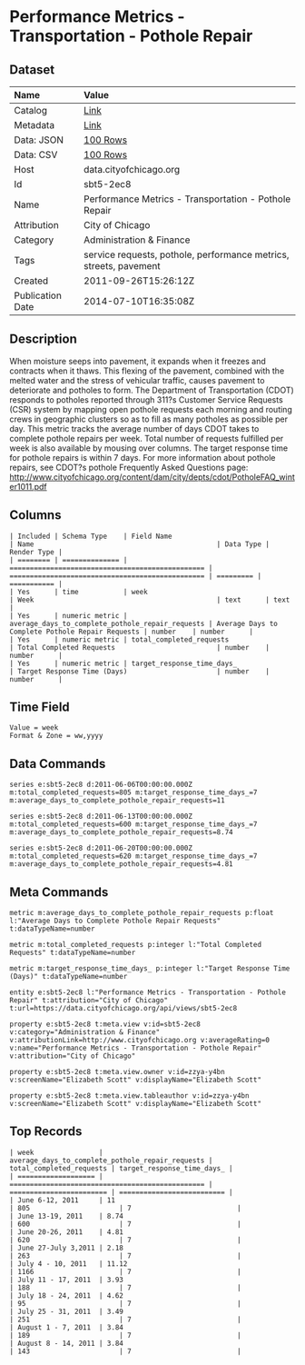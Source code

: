 # Performance Metrics - Transportation - Pothole Repair

## Dataset

| Name | Value |
| :--- | :---- |
| Catalog | [Link](https://catalog.data.gov/dataset/performance-metrics-transportation-pothole-repair-ff555) |
| Metadata | [Link](https://data.cityofchicago.org/api/views/sbt5-2ec8) |
| Data: JSON | [100 Rows](https://data.cityofchicago.org/api/views/sbt5-2ec8/rows.json?max_rows=100) |
| Data: CSV | [100 Rows](https://data.cityofchicago.org/api/views/sbt5-2ec8/rows.csv?max_rows=100) |
| Host | data.cityofchicago.org |
| Id | sbt5-2ec8 |
| Name | Performance Metrics - Transportation - Pothole Repair |
| Attribution | City of Chicago |
| Category | Administration & Finance |
| Tags | service requests, pothole, performance metrics, streets, pavement |
| Created | 2011-09-26T15:26:12Z |
| Publication Date | 2014-07-10T16:35:08Z |

## Description

When moisture seeps into pavement, it expands when it freezes and contracts when it thaws.  This flexing of the pavement, combined with the melted water and the stress of vehicular traffic, causes pavement to deteriorate and potholes to form.  The Department of Transportation (CDOT) responds to potholes reported through 311?s Customer Service Requests (CSR) system by mapping open pothole requests each morning and routing crews in geographic clusters so as to fill as many potholes as possible per day.  This metric tracks the average number of days CDOT takes to complete pothole repairs per week.   Total number of requests fulfilled per week is also available by mousing over columns.  The target response time for pothole repairs is within 7 days.  For more information about pothole repairs, see CDOT?s pothole Frequently Asked Questions page: http://www.cityofchicago.org/content/dam/city/depts/cdot/PotholeFAQ_winter1011.pdf

## Columns

```ls
| Included | Schema Type    | Field Name                                       | Name                                             | Data Type | Render Type |
| ======== | ============== | ================================================ | ================================================ | ========= | =========== |
| Yes      | time           | week                                             | Week                                             | text      | text        |
| Yes      | numeric metric | average_days_to_complete_pothole_repair_requests | Average Days to Complete Pothole Repair Requests | number    | number      |
| Yes      | numeric metric | total_completed_requests                         | Total Completed Requests                         | number    | number      |
| Yes      | numeric metric | target_response_time_days_                       | Target Response Time (Days)                      | number    | number      |
```

## Time Field

```ls
Value = week
Format & Zone = ww,yyyy
```

## Data Commands

```ls
series e:sbt5-2ec8 d:2011-06-06T00:00:00.000Z m:total_completed_requests=805 m:target_response_time_days_=7 m:average_days_to_complete_pothole_repair_requests=11

series e:sbt5-2ec8 d:2011-06-13T00:00:00.000Z m:total_completed_requests=600 m:target_response_time_days_=7 m:average_days_to_complete_pothole_repair_requests=8.74

series e:sbt5-2ec8 d:2011-06-20T00:00:00.000Z m:total_completed_requests=620 m:target_response_time_days_=7 m:average_days_to_complete_pothole_repair_requests=4.81
```

## Meta Commands

```ls
metric m:average_days_to_complete_pothole_repair_requests p:float l:"Average Days to Complete Pothole Repair Requests" t:dataTypeName=number

metric m:total_completed_requests p:integer l:"Total Completed Requests" t:dataTypeName=number

metric m:target_response_time_days_ p:integer l:"Target Response Time (Days)" t:dataTypeName=number

entity e:sbt5-2ec8 l:"Performance Metrics - Transportation - Pothole Repair" t:attribution="City of Chicago" t:url=https://data.cityofchicago.org/api/views/sbt5-2ec8

property e:sbt5-2ec8 t:meta.view v:id=sbt5-2ec8 v:category="Administration & Finance" v:attributionLink=http://www.cityofchicago.org v:averageRating=0 v:name="Performance Metrics - Transportation - Pothole Repair" v:attribution="City of Chicago"

property e:sbt5-2ec8 t:meta.view.owner v:id=zzya-y4bn v:screenName="Elizabeth Scott" v:displayName="Elizabeth Scott"

property e:sbt5-2ec8 t:meta.view.tableauthor v:id=zzya-y4bn v:screenName="Elizabeth Scott" v:displayName="Elizabeth Scott"
```

## Top Records

```ls
| week                | average_days_to_complete_pothole_repair_requests | total_completed_requests | target_response_time_days_ | 
| =================== | ================================================ | ======================== | ========================== | 
| June 6-12, 2011     | 11                                               | 805                      | 7                          | 
| June 13-19, 2011    | 8.74                                             | 600                      | 7                          | 
| June 20-26, 2011    | 4.81                                             | 620                      | 7                          | 
| June 27-July 3,2011 | 2.18                                             | 263                      | 7                          | 
| July 4 - 10, 2011   | 11.12                                            | 1166                     | 7                          | 
| July 11 - 17, 2011  | 3.93                                             | 188                      | 7                          | 
| July 18 - 24, 2011  | 4.62                                             | 95                       | 7                          | 
| July 25 - 31, 2011  | 3.49                                             | 251                      | 7                          | 
| August 1 - 7, 2011  | 3.84                                             | 189                      | 7                          | 
| August 8 - 14, 2011 | 3.84                                             | 143                      | 7                          | 
```